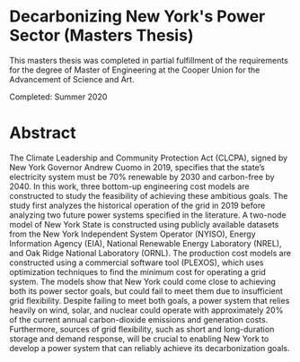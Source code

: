 # Decarbonizing New York's Power Sector (Masters Thesis)

This masters thesis was completed in partial fulfillment of the requirements for the degree of 
Master of Engineering at the Cooper Union for the Advancement of Science and Art.

Completed: Summer 2020

# Abstract
The Climate Leadership and Community Protection Act (CLCPA), signed by New York Governor Andrew Cuomo in 2019, specifies that the state’s electricity system must be 70% renewable by 2030 and carbon-free by 2040. In this work, three bottom-up engineering cost models are constructed to study the feasibility of achieving these ambitious goals. The study first analyzes the historical operation of the grid in 2019 before analyzing two future power systems specified in the literature. A two-node model of New York State is constructed using publicly available datasets from the New York Independent System Operator (NYISO), Energy Information Agency (EIA), National Renewable Energy Laboratory (NREL), and Oak Ridge National Laboratory (ORNL). The production cost models are constructed using a commercial software tool (PLEXOS), which uses optimization techniques to find the minimum cost for operating a grid system. The models show that New York could come close to achieving both its power sector goals, but could fail to meet them due to insufficient grid flexibility. Despite failing to meet both goals, a power system that relies heavily on wind, solar, and nuclear could operate with approximately 20% of the current annual carbon-dioxide emissions and generation costs. Furthermore, sources of grid flexibility, such as short and long-duration storage and demand response, will be crucial to enabling New York to develop a power system that can reliably achieve its decarbonization goals.
